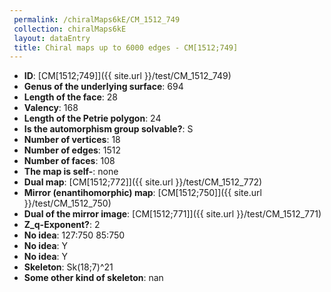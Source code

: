 ```yaml
--- 
 permalink: /chiralMaps6kE/CM_1512_749 
 collection: chiralMaps6kE
 layout: dataEntry
 title: Chiral maps up to 6000 edges - CM[1512;749]
---
```


- **ID**: [CM[1512;749]]({{ site.url }}/test/CM_1512_749)
- **Genus of the underlying surface**: 694
- **Length of the face**: 28
- **Valency**: 168
- **Length of the Petrie polygon**: 24
- **Is the automorphism group solvable?**: S
- **Number of vertices**: 18
- **Number of edges**: 1512
- **Number of faces**: 108
- **The map is self-**: none
- **Dual map**: [CM[1512;772]]({{ site.url }}/test/CM_1512_772)
- **Mirror (enantihomorphic) map**: [CM[1512;750]]({{ site.url }}/test/CM_1512_750)
- **Dual of the mirror image**: [CM[1512;771]]({{ site.url }}/test/CM_1512_771)
- **Z_q-Exponent?**: 2
- **No idea**:  127:750 85:750
- **No idea**: Y
- **No idea**: Y
- **Skeleton**: Sk(18;7)^21
- **Some other kind of skeleton**: nan
